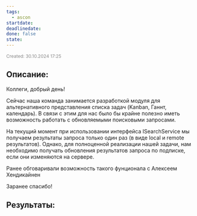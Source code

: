 ```yaml
---
tags:
  - ascon
startdate: 
deadlinedate: 
done: false
state:
---
```

<span style="font-size:12px; color:#888888;">Created: 30.10.2024 17:25</span>

## Описание:

Коллеги, добрый день!

Сейчас наша команда занимается разработкой модуля для альтернативного представления списка задач (Kanban, Ганнт, календарь). В связи с этим для нас было бы крайне полезно иметь возможность работать с обновляемыми поисковыми запросами.

На текущий момент при использовании интерфейса ISearchService мы получаем результаты запроса только один раз (в виде local и remote результатов). Однако, для полноценной реализации нашей задачи, нам необходимо получать обновления результатов запроса по подписке, если они изменяются на сервере.

Ранее обговаривали возможность такого фунционала с Алексеем Хендикайнен 

Заранее спасибо!

## Результаты:


